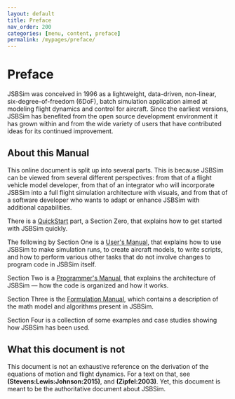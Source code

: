 ```yaml
---
layout: default
title: Preface
nav_order: 200
categories: [menu, content, preface]
permalink: /mypages/preface/
---
```


# Preface

JSBSim was conceived in 1996 as a lightweight, data-driven, non-linear, six-degree-of-freedom (6DoF), batch simulation application aimed at modeling flight dynamics and control for aircraft. Since the earliest versions, JSBSim has benefited from the open source development environment it has grown within and from the wide variety of users that have contributed ideas for its continued improvement.

## About this Manual

This online document is split up into several parts. This is because JSBSim can be viewed from several different perspectives: from that of a flight vehicle model developer, from that of an integrator who will incorporate JSBSim into a full flight simulation architecture with visuals, and from that of a software developer who wants to adapt or enhance JSBSim with additional capabilities.

There is a [QuickStart](quickstart/index.md) part, a Section Zero, that explains how to get started with JSBSim quickly.

The following by Section One is a [User's Manual](user/index.md), that explains how to use JSBSim to make simulation runs, to create aircraft models, to write scripts, and how to perform various other tasks that do not involve changes to program code in JSBSim itself.

Section Two is a [Programmer's Manual](programmer/index.md), that explains the architecture of JSBSim — how the code is organized and how it works.

Section Three is the [Formulation Manual](formulation/index.md), which contains a description of the math model and algorithms present in JSBSim.

Section Four is a collection of some examples and case studies showing how JSBSim has been used.

## What this document is not

This document is not an exhaustive reference on the derivation of the equations of motion and flight dynamics. For a text on that, see **(Stevens:Lewis:Johnson:2015)**, and **(Zipfel:2003)**. Yet, this document is meant to be the authoritative document about JSBSim.
